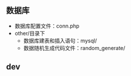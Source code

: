 ## 数据库
- 数据库配置文件：conn.php
- other/目录下
    - 数据库建表和插入语句：mysql/
    - 数据随机生成代码文件：random_generate/

## dev

